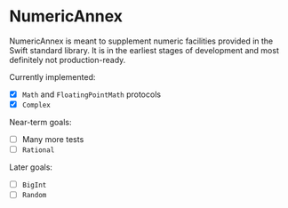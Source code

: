 # NumericAnnex

NumericAnnex is meant to supplement numeric facilities provided in the Swift
standard library. It is in the earliest stages of development and most
definitely not production-ready.

Currently implemented:
- [x] `Math` and `FloatingPointMath` protocols
- [x] `Complex`

Near-term goals:
- [ ] Many more tests
- [ ] `Rational`

Later goals:
- [ ] `BigInt`
- [ ] `Random`

